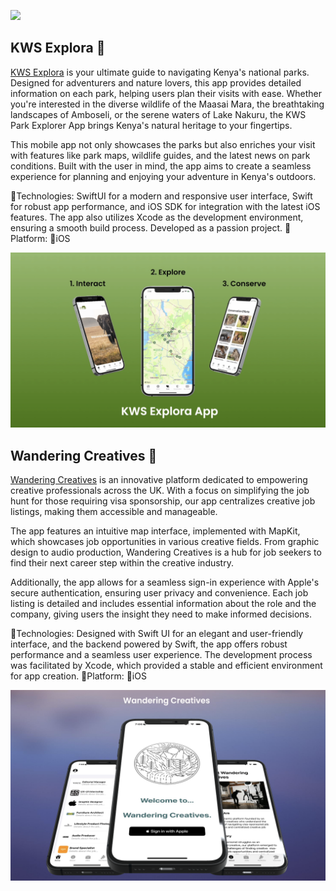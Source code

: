 <a href="https://raypops.github.io/rp-portfolio-website/" target="_blank"><img src="https://img.shields.io/badge/Portfolio-RayPops-004400.svg?style=for-the-badge&logo=artifacthub&logoColor=white"></a>&nbsp;&nbsp;&nbsp;


## KWS Explora 🌳
[KWS Explora](https://github.com/RayPops/kws-app)  is your ultimate guide to navigating Kenya's national parks. Designed for adventurers and nature lovers, this app provides detailed information on each park, helping users plan their visits with ease. Whether you're interested in the diverse wildlife of the Maasai Mara, the breathtaking landscapes of Amboseli, or the serene waters of Lake Nakuru, the KWS Park Explorer App brings Kenya's natural heritage to your fingertips.

This mobile app not only showcases the parks but also enriches your visit with features like park maps, wildlife guides, and the latest news on park conditions. Built with the user in mind, the app aims to create a seamless experience for planning and enjoying your adventure in Kenya's outdoors.

🔨Technologies: SwiftUI for a modern and responsive user interface, Swift for robust app performance, and iOS SDK for integration with the latest iOS features. The app also utilizes Xcode as the development environment, ensuring a smooth build process. Developed as a passion project.
🚀Platform: 📱iOS
<p align="center">
<a href="https://github.com/RayPops/kws-app" target="_blank"><img src="kws-app.png" width="900" title="KWS Park Explorer App"></a>
</p>

## Wandering Creatives 🎨
[Wandering Creatives](https://github.com/RayPops/wandering-creatives) is an innovative platform dedicated to empowering creative professionals across the UK. With a focus on simplifying the job hunt for those requiring visa sponsorship, our app centralizes creative job listings, making them accessible and manageable.

The app features an intuitive map interface, implemented with MapKit, which showcases job opportunities in various creative fields. From graphic design to audio production, Wandering Creatives is a hub for job seekers to find their next career step within the creative industry.

Additionally, the app allows for a seamless sign-in experience with Apple's secure authentication, ensuring user privacy and convenience. Each job listing is detailed and includes essential information about the role and the company, giving users the insight they need to make informed decisions.

🔨Technologies: Designed with Swift UI for an elegant and user-friendly interface, and the backend powered by Swift, the app offers robust performance and a seamless user experience. The development process was facilitated by Xcode, which provided a stable and efficient environment for app creation.
🚀Platform: 📱iOS
<p align="center">
<a href="https://github.com/RayPops/wandering-creatives" target="_blank"><img src="wanderingcreatives.png" width="900" title="Wandering Creatives App"></a>
</p>

